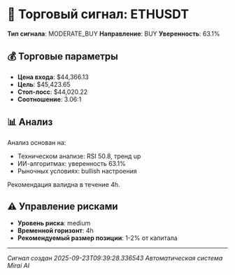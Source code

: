 
# 🎯 Торговый сигнал: ETHUSDT

**Тип сигнала**: MODERATE_BUY
**Направление**: BUY
**Уверенность**: 63.1%

## 💰 Торговые параметры
- **Цена входа**: $44,366.13
- **Цель**: $45,423.65
- **Стоп-лосс**: $44,020.22
- **Соотношение**: 3.06:1

## 📊 Анализ

Анализ основан на:
- Техническом анализе: RSI 50.8, тренд up
- ИИ-алгоритмах: уверенность 63.1%
- Рыночных условиях: bullish настроения

Рекомендация валидна в течение 4h.
        

## ⚠️ Управление рисками
- **Уровень риска**: medium
- **Временной горизонт**: 4h
- **Рекомендуемый размер позиции**: 1-2% от капитала

---
*Сигнал создан 2025-09-23T09:39:28.336543*
*Автоматическая система Mirai AI*
        